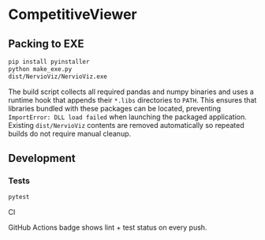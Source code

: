 # CompetitiveViewer


## Packing to EXE

```bash
pip install pyinstaller
python make_exe.py
dist/NervioViz/NervioViz.exe
```
The build script collects all required pandas and numpy binaries and
uses a runtime hook that appends their ``*.libs`` directories to ``PATH``.
This ensures that libraries bundled with these packages can be located,
preventing ``ImportError: DLL load failed`` when launching the packaged
application.
Existing ``dist/NervioViz`` contents are removed automatically so repeated
builds do not require manual cleanup.

## Development

### Tests
```bash
pytest
```

CI

GitHub Actions badge shows lint + test status on every push.
